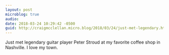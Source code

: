 ```yaml
---
layout: post
microblog: true
audio: 
date: 2018-03-24 10:29:42 -0500
guid: http://craigmcclellan.micro.blog/2018/03/24/just-met-legendary.html
---
```

Just met legendary guitar player Peter Stroud at my favorite coffee shop in Nashville. I love my town.
